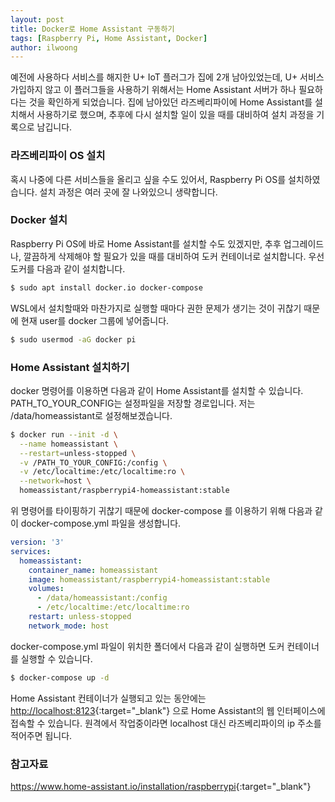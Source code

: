 ```yaml
---
layout: post
title: Docker로 Home Assistant 구동하기
tags: [Raspberry Pi, Home Assistant, Docker]
author: ilwoong
---
```


예전에 사용하다 서비스를 해지한 U+ IoT 플러그가 집에 2개 남아있었는데, U+ 서비스 가입하지 않고 이 플러그들을 사용하기 위해서는 Home Assistant 서버가 하나 필요하다는 것을 확인하게 되었습니다. 집에 남아있던 라즈베리파이에 Home Assistant를 설치해서 사용하기로 했으며, 추후에 다시 설치할 일이 있을 때를 대비하여 설치 과정을 기록으로 남깁니다.

### 라즈베리파이 OS 설치

혹시 나중에 다른 서비스들을 올리고 싶을 수도 있어서, Raspberry Pi OS를 설치하였습니다. 설치 과정은 여러 곳에 잘 나와있으니 생략합니다.

### Docker 설치

Raspberry Pi OS에 바로 Home Assistant를 설치할 수도 있겠지만, 추후 업그레이드나, 깔끔하게 삭제해야 할 필요가 있을 때를 대비하여 도커 컨테이너로 설치합니다. 우선 도커를 다음과 같이 설치합니다.

```bash
$ sudo apt install docker.io docker-compose
```

WSL에서 설치할때와 마찬가지로 실행할 때마다 권한 문제가 생기는 것이 귀찮기 때문에 현재 user를 docker 그룹에 넣어줍니다.

```bash
$ sudo usermod -aG docker pi
```

### Home Assistant 설치하기

docker 명령어를 이용하면 다음과 같이 Home Assistant를 설치할 수 있습니다. PATH_TO_YOUR_CONFIG는 설정파일을 저장할 경로입니다. 저는 /data/homeassistant로 설정해보겠습니다.

```bash
$ docker run --init -d \
  --name homeassistant \
  --restart=unless-stopped \
  -v /PATH_TO_YOUR_CONFIG:/config \
  -v /etc/localtime:/etc/localtime:ro \
  --network=host \
  homeassistant/raspberrypi4-homeassistant:stable
```

위 명령어를 타이핑하기 귀찮기 때문에 docker-compose 를 이용하기 위해 다음과 같이 docker-compose.yml 파일을 생성합니다.

```yml
version: '3'
services:
  homeassistant:
    container_name: homeassistant
    image: homeassistant/raspberrypi4-homeassistant:stable
    volumes:
      - /data/homeassistant:/config
      - /etc/localtime:/etc/localtime:ro
    restart: unless-stopped
    network_mode: host
```

docker-compose.yml 파일이 위치한 폴더에서 다음과 같이 실행하면 도커 컨테이너를 실행할 수 있습니다.

```bash
$ docker-compose up -d
```

Home Assistant 컨테이너가 실행되고 있는 동안에는 <http://localhost:8123>{:target="_blank"} 으로 Home Assistant의 웹 인터페이스에 접속할 수 있습니다. 원격에서 작업중이라면 localhost 대신 라즈베리파이의 ip 주소를 적어주면 됩니다.

### 참고자료

<https://www.home-assistant.io/installation/raspberrypi>{:target="_blank"}